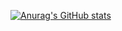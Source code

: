 [![Anurag's GitHub stats](https://github-readme-stats.vercel.app/api?username=Daniel-Anibal)](https://github.com/anuraghazra/github-readme-stats)
